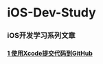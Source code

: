# iOS-Dev-Study
### iOS开发学习系列文章

#### [1 使用Xcode提交代码到GitHub](./upload-ios-project/upload-ios-project.md)
